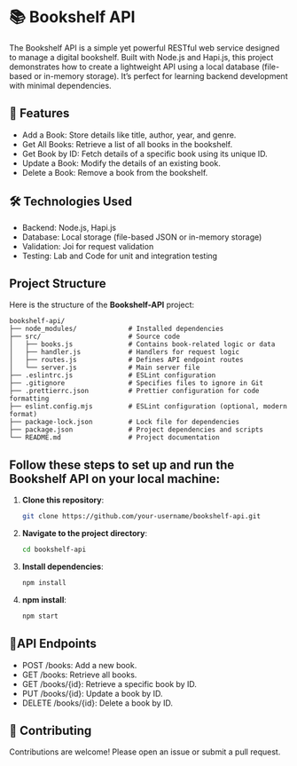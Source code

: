 # 📚 Bookshelf API
The Bookshelf API is a simple yet powerful RESTful web service designed to manage a digital bookshelf. Built with Node.js and Hapi.js, this project demonstrates how to create a lightweight API using a local database (file-based or in-memory storage). It’s perfect for learning backend development with minimal dependencies.


## 🚀 Features
- Add a Book: Store details like title, author, year, and genre.
- Get All Books: Retrieve a list of all books in the bookshelf.
- Get Book by ID: Fetch details of a specific book using its unique ID.
- Update a Book: Modify the details of an existing book.
- Delete a Book: Remove a book from the bookshelf.

## 🛠️ Technologies Used

- Backend: Node.js, Hapi.js
- Database: Local storage (file-based JSON or in-memory storage)
- Validation: Joi for request validation
- Testing: Lab and Code for unit and integration testing

## Project Structure

Here is the structure of the **Bookshelf-API** project:

```plaintext
bookshelf-api/  
├── node_modules/             # Installed dependencies  
├── src/                      # Source code  
│   ├── books.js              # Contains book-related logic or data  
│   ├── handler.js            # Handlers for request logic  
│   ├── routes.js             # Defines API endpoint routes  
│   └── server.js             # Main server file  
├── .eslintrc.js              # ESLint configuration  
├── .gitignore                # Specifies files to ignore in Git  
├── .prettierrc.json          # Prettier configuration for code formatting  
├── eslint.config.mjs         # ESLint configuration (optional, modern format)  
├── package-lock.json         # Lock file for dependencies  
├── package.json              # Project dependencies and scripts  
└── README.md                 # Project documentation
```


## Follow these steps to set up and run the **Bookshelf API** on your local machine:

1. **Clone this repository**:  
   ```bash
   git clone https://github.com/your-username/bookshelf-api.git
   ```
2. **Navigate to the project directory**:
   ```bash
   cd bookshelf-api
   ```
3. **Install dependencies**:
   ```bash
   npm install
   ```
4. **npm install**:
   ```bash
   npm start
   ```

## 📄API Endpoints

- POST /books: Add a new book.
- GET /books: Retrieve all books.
- GET /books/{id}: Retrieve a specific book by ID.
- PUT /books/{id}: Update a book by ID.
- DELETE /books/{id}: Delete a book by ID.

## 🤝 Contributing
Contributions are welcome! Please open an issue or submit a pull request.
